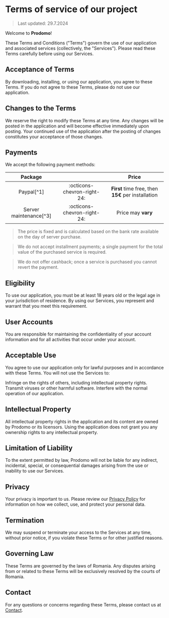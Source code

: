 # Terms of service of our project

> Last updated: 29.7.2024

Welcome to **Prodomo**!

These Terms and Conditions ("Terms") govern the use of our application and associated services (collectively, the "Services"). Please read these Terms carefully before using our Services.

## **Acceptance of Terms**

By downloading, installing, or using our application, you agree to these Terms. If you do not agree to these Terms, please do not use our application.

## **Changes to the Terms**

We reserve the right to modify these Terms at any time. Any changes will be posted in the application and will become effective immediately upon posting. Your continued use of the application after the posting of changes constitutes your acceptance of those changes.

## **Payments**

We accept the following payment methods:

| Package      |                           | Price
| :---------: | :----------------------------------: | :----------------------------------:
| Paypal[^1] | :octicons-chevron-right-24: | **First** time free, then **15€** per installation
| Server maintenance[^3] | :octicons-chevron-right-24: | Price may **vary**

> The price is fixed and is calculated based on the bank rate available on the day of server purchase.

> We do not accept installment payments; a single payment for the total value of the purchased service is required.

> We do not offer cashback; once a service is purchased you cannot revert the payment.

## **Eligibility**

To use our application, you must be at least 18 years old or the legal age in your jurisdiction of residence. By using our Services, you represent and warrant that you meet this requirement.

## **User Accounts**

You are responsible for maintaining the confidentiality of your account information and for all activities that occur under your account.

## **Acceptable Use**

You agree to use our application only for lawful purposes and in accordance with these Terms. You will not use the Services to:

Infringe on the rights of others, including intellectual property rights.
Transmit viruses or other harmful software.
Interfere with the normal operation of our application.

## **Intellectual Property**

All intellectual property rights in the application and its content are owned by Prodomo or its licensors. Using the application does not grant you any ownership rights to any intellectual property.

## **Limitation of Liability**

To the extent permitted by law, Prodomo will not be liable for any indirect, incidental, special, or consequential damages arising from the use or inability to use our Services.

## **Privacy**

Your privacy is important to us. Please review our [Privacy Policy][privacy] for information on how we collect, use, and protect your personal data.

## **Termination**

We may suspend or terminate your access to the Services at any time, without prior notice, if you violate these Terms or for other justified reasons.

## **Governing Law**

These Terms are governed by the laws of Romania. Any disputes arising from or related to these Terms will be exclusively resolved by the courts of Romania.

## **Contact**

For any questions or concerns regarding these Terms, please contact us at [Contact][contact].

[contact]: contact.md
[privacy]: privacy.md